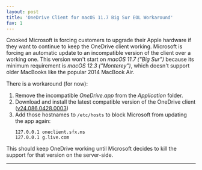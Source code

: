```yaml
---
layout: post
title: 'OneDrive Client for macOS 11.7 Big Sur EOL Workaround'
fav: 1
---
```


Crooked Microsoft is forcing customers to upgrade their Apple hardware if they want to continue to keep the OneDrive client working. Microsoft is forcing an automatic update to an incompatible version of the client over a working one. This version won't start on *macOS 11.7 ("Big Sur")* because its minimum requirement is *macOS 12.3 ("Monterey")*, which doesn't support older MacBooks like the popular 2014 MacBook Air.

There is a workaround (for now):

1. Remove the incompatible *OneDrive.app* from the *Application* folder.
2. Download and install the latest compatible version of the OneDrive client ([v24.086.0428.0003](https://oneclient.sfx.ms/Mac/Installers/24.086.0428.0003/universal/OneDrive.pkg)) 
3. Add those hostnames to `/etc/hosts` to block Microsoft from updating the app again:
   ```
   127.0.0.1 oneclient.sfx.ms
   127.0.0.1 g.live.com
   ```

This should keep OneDrive working until Microsoft decides to kill the support for that version on the server-side.

---
